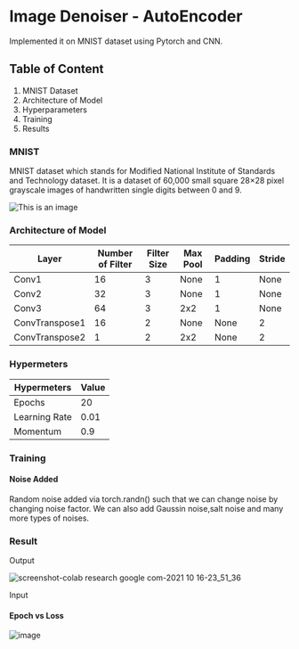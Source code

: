 # Image Denoiser - AutoEncoder 
Implemented it on MNIST dataset using Pytorch and CNN.

## Table of Content
1. MNIST Dataset
2. Architecture of Model
3. Hyperparameters
4. Training
5. Results

### MNIST
MNIST dataset which stands for Modified National Institute of Standards and Technology dataset. It is a dataset of 60,000 small square 28×28 pixel grayscale images of handwritten single digits between 0 and 9. 

![This is an image](https://encrypted-tbn0.gstatic.com/images?q=tbn:ANd9GcQI3MtlwiEYvnWsRhIV1sWYa16YjBdYn1ICMeoe0vUw_GNeGZMjcC74WkXz1CdnOpMqb8k&usqp=CAU)

### Architecture of Model

|     Layer      | Number of Filter | Filter Size | Max Pool | Padding | Stride |
| -------------- | ---------------- | ----------- | -------- | ------- | ------ |
|     Conv1      |        16        |      3      |   None   |    1    |  None  |
|     Conv2      |        32        |      3      |   None   |    1    |  None  |
|     Conv3      |        64        |      3      |   2x2    |    1    |  None  |
| ConvTranspose1 |        16        |      2      |   None   |  None   |   2    |
| ConvTranspose2 |         1        |      2      |   2x2    |  None   |   2    |


### Hypermeters 

| Hypermeters   | Value |
| ------------- | ----- |
| Epochs        | 20    |
| Learning Rate | 0.01  |
| Momentum      | 0.9   |

### Training 
#### Noise Added
Random noise added via torch.randn() such that we can change noise by changing noise factor. We can also add Gaussin noise,salt noise and many more types of noises.

### Result 
Output              

![screenshot-colab research google com-2021 10 16-23_51_36](https://user-images.githubusercontent.com/88239463/137598249-e9737d34-8a03-4ea4-adf8-a96d9e540829.png)

Input



#### Epoch vs Loss 

![image](https://user-images.githubusercontent.com/88239463/137598311-0f7e4f0a-c724-4bba-aab5-5eccff0ae1e7.png)
